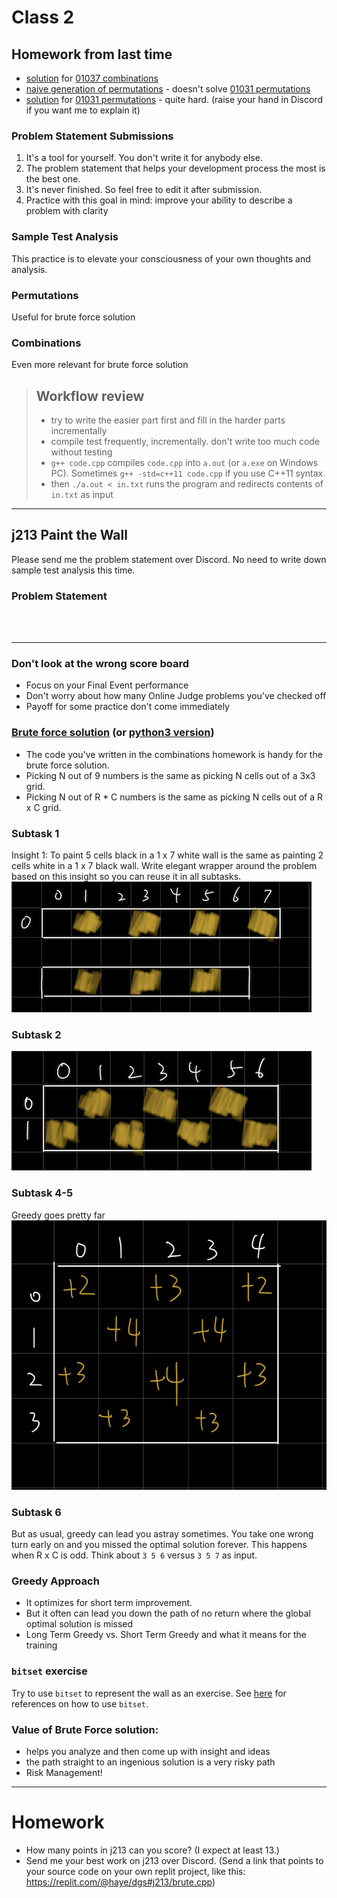 # Class 2
## Homework from last time
- [solution](comb.cpp) for [01037 combinations](https://judge.hkoi.org/task/01037)
- [naive generation of permutations](permute2.cpp) - doesn't solve [01031 permutations](https://judge.hkoi.org/task/01031)
- [solution](permute.cpp) for [01031 permutations](https://judge.hkoi.org/task/01031) - quite hard. (raise your hand in Discord if you want me to explain it)

### Problem Statement Submissions
1. It's a tool for yourself. You don't write it for anybody else.
2. The problem statement that helps your development process the most is the best one. 
3. It's never finished. So feel free to edit it after submission.
4. Practice with this goal in mind: improve your ability to describe a problem with clarity

### Sample Test Analysis
This practice is to elevate your consciousness of your own thoughts and analysis.

### Permutations
Useful for brute force solution

### Combinations
Even more relevant for brute force solution

> ## Workflow review
> - try to write the easier part first and fill in the harder parts incrementally
> - compile test frequently, incrementally. don't write too much code without testing
> - `g++ code.cpp` compiles `code.cpp` into `a.out` (or `a.exe` on Windows PC). Sometimes `g++ -std=c++11 code.cpp` if you use C++11 syntax.
> - then `./a.out < in.txt` runs the program and redirects contents of `in.txt` as input

---

## j213 Paint the Wall
Please send me the problem statement over Discord. No need to write down sample test analysis this time.
### Problem Statement
<br><br>
__________________________

### Don't look at the wrong score board
- Focus on your Final Event performance
- Don't worry about how many Online Judge problems you've checked off
- Payoff for some practice don't come immediately

### [Brute force solution](https://github.com/miyagi-sensei/j213/blob/main/brute.cpp) (or [python3 version](https://github.com/miyagi-sensei/j213/blob/main/brute.py))
- The code you've written in the combinations homework is handy for the brute force solution.
- Picking N out of 9 numbers is the same as picking N cells out of a 3x3 grid.
- Picking N out of R * C numbers is the same as picking N cells out of a R x C grid.

### Subtask 1
Insight 1: To paint 5 cells black in a 1 x 7 white wall is the same as painting 2 cells white in a 1 x 7 black wall.
Write elegant wrapper around the problem based on this insight so you can reuse it in all subtasks.
![](subtask1.jpeg)
### Subtask 2
![](subtask2.jpeg)

### Subtask 4-5
Greedy goes pretty far
![](subtask4-5.jpeg)

### Subtask 6
But as usual, greedy can lead you astray sometimes. You take one wrong turn early on and you missed the optimal solution forever. This happens when R x C is odd.
Think about `3 5 6` versus `3 5 7` as input.

### Greedy Approach
- It optimizes for short term improvement.
- But it often can lead you down the path of no return where the global optimal solution is missed
- Long Term Greedy vs. Short Term Greedy and what it means for the training

### `bitset` exercise
Try to use `bitset` to represent the wall as an exercise. See [here](https://www.cplusplus.com/reference/bitset/bitset/?kw=bitset) for references on how to use `bitset`. 

### Value of Brute Force solution:
- helps you analyze and then come up with insight and ideas
- the path straight to an ingenious solution is a very risky path
- Risk Management!

---

# Homework
- How many points in j213 can you score? (I expect at least 13.)
- Send me your best work on j213 over Discord. (Send a link that points to your source code on your own replit project, like this: https://replit.com/@haye/dgs#j213/brute.cpp)
